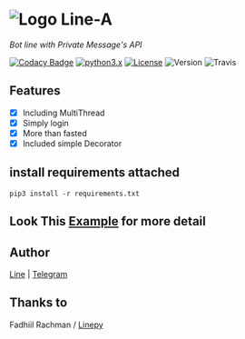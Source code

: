 # ![Logo](https://github.com/dyseo/X/blob/master/examples/assets/LINE-sm.png) Line-A
_Bot line with Private Message's API_

[![Codacy Badge](https://api.codacy.com/project/badge/Grade/0c7d8fcc9b084e51bfde2cd0c6425986)](https://app.codacy.com/app/dyseo/A?utm_source=github.com&utm_medium=referral&utm_content=dyseo/A&utm_campaign=Badge_Grade_Dashboard)
[![python3.x](https://img.shields.io/badge/python-3.x-green.svg)](https://www.python.org/downloads/release/python-372/) [![License](https://img.shields.io/badge/MIT-License-blue.svg)](https://opensource.org/licenses/MIT) ![Version](https://img.shields.io/badge/Version-1.5-red.svg) ![Travis](https://travis-ci.org/dyseo/A.svg?branch=master)

## Features
-   [x] Including MultiThread
-   [x] Simply login
-   [x] More than fasted
-   [x] Included simple Decorator

## install requirements attached
`pip3 install -r requirements.txt`

## Look This [Example](https://github.com/dyseo/A/blob/master/bots) for more detail
 
## Author
[Line](line.me/ti/p/~line.bngsad) | [Telegram](t.me/alnyz)

## Thanks to
Fadhiil Rachman / [Linepy](https://github.com/fadhiilrachman/line-py)
